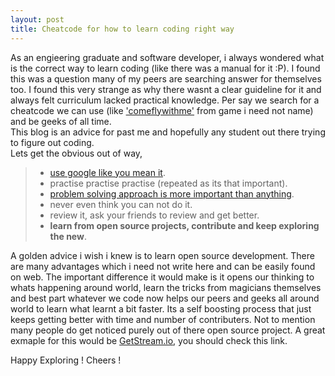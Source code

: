```yaml
---
layout: post
title: Cheatcode for how to learn coding right way
---
```


As an engieering graduate and software developer, i always wondered what is the correct way to learn coding (like there was a manual for it :P). I found this was a question many of my peers are searching answer for themselves too. I found this very strange as why there wasnt a clear guideline for it and always felt curriculum lacked practical knowledge. Per say we search for a cheatcode we can use (like <a href="https://www.youtube.com/watch?v=IgKZ_pWYSMk" target="_blank">'comeflywithme'</a> from game i need not name) and be geeks of all time.  
This blog is an advice for past me and hopefully any student out there trying to figure out coding.  
Lets get the obvious out of way,  
> - <a href="http://www.lifehack.org/articles/technology/20-tips-use-google-search-efficiently.html" target="_blank">use google like you mean it</a>.  
> - practise practise practise (repeated as its that important).  
> - <a href="https://www.nostarch.com/thinklikeaprogrammer" target="_blank">problem solving approach is more important than anything</a>.  
> - never even think you can not do it.  
> - review it, ask your friends to review and get better.  
> - **learn from open source projects, contribute and keep exploring the new**.  

A golden advice i wish i knew is to learn open source development. There are many advantages which i need not write here and can be easily found on web. The important difference it would make is it opens our thinking to whats happening around world, learn the tricks from magicians themselves and best part whatever we code now helps our peers and geeks all around world to learn what learnt a bit faster. Its a self boosting process that just keeps getting better with time and number of contributers. Not to mention many people do get noticed purely out of there open source project. A great exmaple for this would be <a href="https://github.com/GetStream" target="_blank">GetStream.io</a>, you should check this link.  

Happy Exploring ! Cheers !











